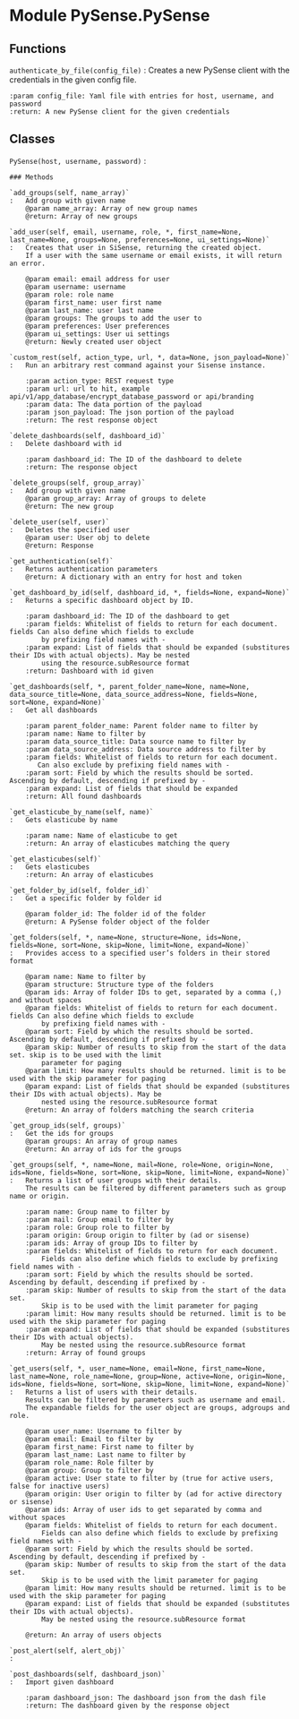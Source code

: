 Module PySense.PySense
======================

Functions
---------

    
`authenticate_by_file(config_file)`
:   Creates a new PySense client with the credentials in the given config file.
    
    :param config_file: Yaml file with entries for host, username, and password
    :return: A new PySense client for the given credentials

Classes
-------

`PySense(host, username, password)`
:   

    ### Methods

    `add_groups(self, name_array)`
    :   Add group with given name
        @param name_array: Array of new group names
        @return: Array of new groups

    `add_user(self, email, username, role, *, first_name=None, last_name=None, groups=None, preferences=None, ui_settings=None)`
    :   Creates that user in SiSense, returning the created object.
        If a user with the same username or email exists, it will return an error.
        
        @param email: email address for user
        @param username: username
        @param role: role name
        @param first_name: user first name
        @param last_name: user last name
        @param groups: The groups to add the user to
        @param preferences: User preferences
        @param ui_settings: User ui settings
        @return: Newly created user object

    `custom_rest(self, action_type, url, *, data=None, json_payload=None)`
    :   Run an arbitrary rest command against your Sisense instance.
        
        :param action_type: REST request type
        :param url: url to hit, example api/v1/app_database/encrypt_database_password or api/branding
        :param data: The data portion of the payload
        :param json_payload: The json portion of the payload
        :return: The rest response object

    `delete_dashboards(self, dashboard_id)`
    :   Delete dashboard with id
        
        :param dashboard_id: The ID of the dashboard to delete
        :return: The response object

    `delete_groups(self, group_array)`
    :   Add group with given name
        @param group_array: Array of groups to delete
        @return: The new group

    `delete_user(self, user)`
    :   Deletes the specified user
        @param user: User obj to delete
        @return: Response

    `get_authentication(self)`
    :   Returns authentication parameters
        @return: A dictionary with an entry for host and token

    `get_dashboard_by_id(self, dashboard_id, *, fields=None, expand=None)`
    :   Returns a specific dashboard object by ID.
        
        :param dashboard_id: The ID of the dashboard to get
        :param fields: Whitelist of fields to return for each document. fields Can also define which fields to exclude
            by prefixing field names with -
        :param expand: List of fields that should be expanded (substitures their IDs with actual objects). May be nested
            using the resource.subResource format
        :return: Dashboard with id given

    `get_dashboards(self, *, parent_folder_name=None, name=None, data_source_title=None, data_source_address=None, fields=None, sort=None, expand=None)`
    :   Get all dashboards
        
        :param parent_folder_name: Parent folder name to filter by
        :param name: Name to filter by
        :param data_source_title: Data source name to filter by
        :param data_source_address: Data source address to filter by
        :param fields: Whitelist of fields to return for each document.
           Can also exclude by prefixing field names with -
        :param sort: Field by which the results should be sorted. Ascending by default, descending if prefixed by -
        :param expand: List of fields that should be expanded
        :return: All found dashboards

    `get_elasticube_by_name(self, name)`
    :   Gets elasticube by name
        
        :param name: Name of elasticube to get
        :return: An array of elasticubes matching the query

    `get_elasticubes(self)`
    :   Gets elasticubes
        :return: An array of elasticubes

    `get_folder_by_id(self, folder_id)`
    :   Get a specific folder by folder id
        
        @param folder_id: The folder id of the folder
        @return: A PySense folder object of the folder

    `get_folders(self, *, name=None, structure=None, ids=None, fields=None, sort=None, skip=None, limit=None, expand=None)`
    :   Provides access to a specified user’s folders in their stored format
        
        @param name: Name to filter by
        @param structure: Structure type of the folders
        @param ids: Array of folder IDs to get, separated by a comma (,) and without spaces
        @param fields: Whitelist of fields to return for each document. fields Can also define which fields to exclude
            by prefixing field names with -
        @param sort: Field by which the results should be sorted. Ascending by default, descending if prefixed by -
        @param skip: Number of results to skip from the start of the data set. skip is to be used with the limit
            parameter for paging
        @param limit: How many results should be returned. limit is to be used with the skip parameter for paging
        @param expand: List of fields that should be expanded (substitures their IDs with actual objects). May be
            nested using the resource.subResource format
        @return: An array of folders matching the search criteria

    `get_group_ids(self, groups)`
    :   Get the ids for groups
        @param groups: An array of group names
        @return: An array of ids for the groups

    `get_groups(self, *, name=None, mail=None, role=None, origin=None, ids=None, fields=None, sort=None, skip=None, limit=None, expand=None)`
    :   Returns a list of user groups with their details.
        The results can be filtered by different parameters such as group name or origin.
        
        :param name: Group name to filter by
        :param mail: Group email to filter by
        :param role: Group role to filter by
        :param origin: Group origin to filter by (ad or sisense)
        :param ids: Array of group IDs to filter by
        :param fields: Whitelist of fields to return for each document.
            Fields can also define which fields to exclude by prefixing field names with -
        :param sort: Field by which the results should be sorted. Ascending by default, descending if prefixed by -
        :param skip: Number of results to skip from the start of the data set.
            Skip is to be used with the limit parameter for paging
        :param limit: How many results should be returned. limit is to be used with the skip parameter for paging
        :param expand: List of fields that should be expanded (substitures their IDs with actual objects).
            May be nested using the resource.subResource format
        :return: Array of found groups

    `get_users(self, *, user_name=None, email=None, first_name=None, last_name=None, role_name=None, group=None, active=None, origin=None, ids=None, fields=None, sort=None, skip=None, limit=None, expand=None)`
    :   Returns a list of users with their details.
        Results can be filtered by parameters such as username and email.
        The expandable fields for the user object are groups, adgroups and role.
        
        @param user_name: Username to filter by
        @param email: Email to filter by
        @param first_name: First name to filter by
        @param last_name: Last name to filter by
        @param role_name: Role filter by
        @param group: Group to filter by
        @param active: User state to filter by (true for active users, false for inactive users)
        @param origin: User origin to filter by (ad for active directory or sisense)
        @param ids: Array of user ids to get separated by comma and without spaces
        @param fields: Whitelist of fields to return for each document.
            Fields can also define which fields to exclude by prefixing field names with -
        @param sort: Field by which the results should be sorted. Ascending by default, descending if prefixed by -
        @param skip: Number of results to skip from the start of the data set.
            Skip is to be used with the limit parameter for paging
        @param limit: How many results should be returned. limit is to be used with the skip parameter for paging
        @param expand: List of fields that should be expanded (substitutes their IDs with actual objects).
            May be nested using the resource.subResource format
        
        @return: An array of users objects

    `post_alert(self, alert_obj)`
    :

    `post_dashboards(self, dashboard_json)`
    :   Import given dashboard
        
        :param dashboard_json: The dashboard json from the dash file
        :return: The dashboard given by the response object